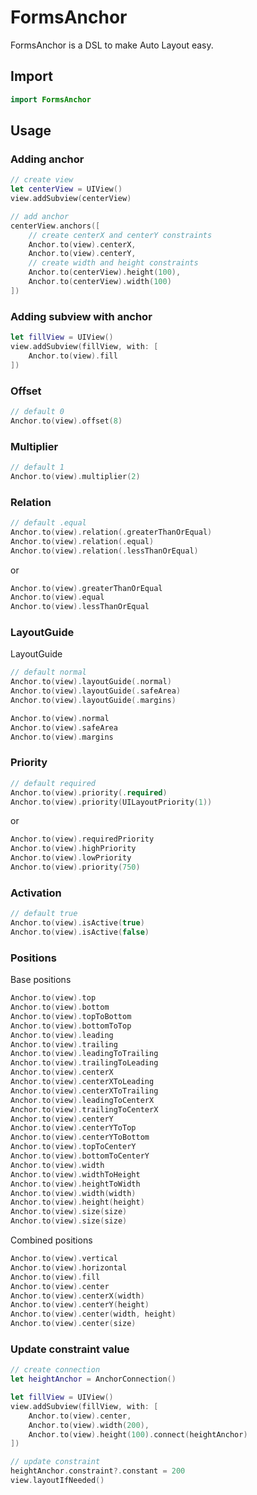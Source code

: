 # FormsAnchor

FormsAnchor is a DSL to make Auto Layout easy.

## Import

```swift
import FormsAnchor
``` 

## Usage

### Adding anchor

```swift
// create view
let centerView = UIView()
view.addSubview(centerView)

// add anchor
centerView.anchors([
    // create centerX and centerY constraints
    Anchor.to(view).centerX,
    Anchor.to(view).centerY,
    // create width and height constraints
    Anchor.to(centerView).height(100),
    Anchor.to(centerView).width(100)
])
```

### Adding subview with anchor

```swift
let fillView = UIView()
view.addSubview(fillView, with: [
    Anchor.to(view).fill
])
```

### Offset

```swift
// default 0
Anchor.to(view).offset(8) 
```

### Multiplier

```swift
// default 1
Anchor.to(view).multiplier(2) 
```

### Relation

```swift
// default .equal
Anchor.to(view).relation(.greaterThanOrEqual)
Anchor.to(view).relation(.equal) 
Anchor.to(view).relation(.lessThanOrEqual)
```

or

```swift
Anchor.to(view).greaterThanOrEqual
Anchor.to(view).equal
Anchor.to(view).lessThanOrEqual
```

### LayoutGuide
LayoutGuide

```swift
// default normal
Anchor.to(view).layoutGuide(.normal)
Anchor.to(view).layoutGuide(.safeArea)
Anchor.to(view).layoutGuide(.margins)
```

```swift
Anchor.to(view).normal
Anchor.to(view).safeArea
Anchor.to(view).margins
```

### Priority

```swift
// default required
Anchor.to(view).priority(.required) 
Anchor.to(view).priority(UILayoutPriority(1)) 
```

or

```swift 
Anchor.to(view).requiredPriority
Anchor.to(view).highPriority
Anchor.to(view).lowPriority
Anchor.to(view).priority(750)
```

### Activation

```swift
// default true
Anchor.to(view).isActive(true)
Anchor.to(view).isActive(false)
```

### Positions

Base positions

```swift
Anchor.to(view).top
Anchor.to(view).bottom
Anchor.to(view).topToBottom
Anchor.to(view).bottomToTop
Anchor.to(view).leading
Anchor.to(view).trailing
Anchor.to(view).leadingToTrailing
Anchor.to(view).trailingToLeading
Anchor.to(view).centerX
Anchor.to(view).centerXToLeading
Anchor.to(view).centerXToTrailing
Anchor.to(view).leadingToCenterX
Anchor.to(view).trailingToCenterX
Anchor.to(view).centerY
Anchor.to(view).centerYToTop
Anchor.to(view).centerYToBottom
Anchor.to(view).topToCenterY
Anchor.to(view).bottomToCenterY
Anchor.to(view).width
Anchor.to(view).widthToHeight
Anchor.to(view).heightToWidth
Anchor.to(view).width(width)
Anchor.to(view).height(height)
Anchor.to(view).size(size)
Anchor.to(view).size(size)
```

Combined positions
```swift
Anchor.to(view).vertical
Anchor.to(view).horizontal
Anchor.to(view).fill
Anchor.to(view).center
Anchor.to(view).centerX(width)
Anchor.to(view).centerY(height)
Anchor.to(view).center(width, height)
Anchor.to(view).center(size)
```

### Update constraint value

```swift
// create connection
let heightAnchor = AnchorConnection()

let fillView = UIView()
view.addSubview(fillView, with: [
    Anchor.to(view).center,
    Anchor.to(view).width(200),
    Anchor.to(view).height(100).connect(heightAnchor)
])

// update constraint
heightAnchor.constraint?.constant = 200
view.layoutIfNeeded()
```